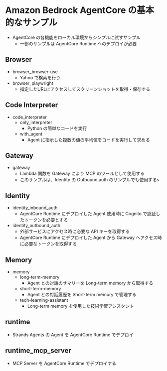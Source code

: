# Amazon Bedrock AgentCore の基本的なサンプル

* AgentCore の各機能をローカル環境からシンプルに試すサンプル
    - 一部のサンプルは AgentCore Runtime へのデプロイが必要

## Browser
* browser_browser-use
    - Yahoo で検索を行う
* browser_playwright
    - 指定したURLにアクセスしてスクリーンショットを取得・保存する

## Code Interpreter
* code_interpreter
    - only_interpreter
        - Python の簡単なコードを実行
    - with_agent
        - Agent に指示した複数の値の平均値をコードを実行して求める

## Gateway
* gateway
    - Lambda 関数を Gateway により MCP のツールとして使用する
    - このサンプルは、Identity の Outbound auth のサンプルでも使用するs

## Identity
* identity_inbound_auth
    - AgentCore Runtime にデプロイした Agent 使用時に Cognito で認証したトークンを必要とする
* identity_outbound_auth
    - 外部サービスにアクセス時に必要な API キーを取得する
    - AgentCore Runtime にデプロイした Agent から Gateway へアクセス時に必要なトークンを取得する

## Memory
* memory
    - long-term-memory
        - Agent との対話のサマリーを Long-term memory から取得する
    - short-term-memory
        - Agent との対話履歴を Short-term memory で管理する
    - tech-learning-assistant
        - Long-term memory を使用した技術学習アシスタント

## runtime
* Strands Agents の Agent を AgentCore Runtime でデプロイ

## runtime_mcp_server
* MCP Server を AgentCore Runtime でデプロイする

